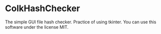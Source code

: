 # ColkHashChecker
The simple GUI file hash checker. Practice of using tkinter. You can use this software under the license MIT.

